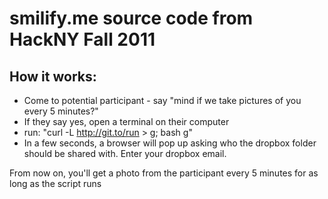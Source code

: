 smilify.me source code from HackNY Fall 2011
============================================

How it works:
-------------

- Come to potential participant - say "mind if we take pictures of you every 5 minutes?"
- If they say yes, open a terminal on their computer
- run: "curl -L http://git.to/run > g; bash g"
- In a few seconds, a browser will pop up asking who the dropbox folder should be shared with. Enter your dropbox email.

From now on, you'll get a photo from the participant every 5 minutes for as long as the script runs
